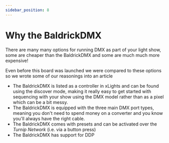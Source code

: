 ```yaml
---
sidebar_position: 8
---
```


# Why the BaldrickDMX

There are many many options for running DMX as part of your light show, some are cheaper than the BaldrickDMX and some are much much more expensive!

Even before this board was launched we were compared to these options so we wrote some of our reasonings into an article

* The BaldrickDMX is listed as a controller in xLights and can be found using the discover mode, making it really easy to get started with sequencing with your show using the DMX model rather than as a pixel which can be a bit messy.  
* The BaldrickDMX is equipped with the three main DMX port types, meaning you don't need to spend money on a converter and you know you'll always have the right cable.
* The BaldrickDMX comes with presets and can be activated over the *Turnip Network* (i.e. via a button press)
* The BaldrickDMX has support for DDP


